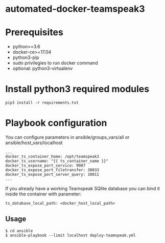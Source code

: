 # automated-docker-teamspeak3
# Prerequisites
* python>=3.6
* docker-ce>=17.04
* python3-pip
* sudo privilegies to run docker command
* optional: python3-virtualenv

# Install python3 required modules
```
pip3 install -r requirements.txt
```

# Playbook configuration
You can configure parameters in ansible/groups_vars/all or ansible/host_vars/localhost
```
...
docker_ts_container_home: /opt/teamspeak3
docker_ts_username: "{{ ts_container_name }}"
docker_ts_expose_port_service: 9987
docker_ts_expose_port_filetransfer: 30033
docker_ts_expose_port_server_query: 10011
...
````
If you already have a working Teamspeak SQlite database you can bind it inside the container with parameter:
```
ts_database_local_path: <docker_host_local_path>
```
## Usage
``` 
$ cd ansible
$ ansible-playbook --limit localhost deploy-teamspeak.yml
```
